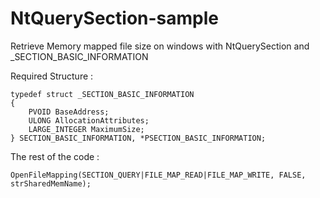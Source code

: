 # NtQuerySection-sample
Retrieve Memory mapped file size on windows with NtQuerySection and _SECTION_BASIC_INFORMATION

Required Structure :

```
typedef struct _SECTION_BASIC_INFORMATION
{
    PVOID BaseAddress;
    ULONG AllocationAttributes;
    LARGE_INTEGER MaximumSize;
} SECTION_BASIC_INFORMATION, *PSECTION_BASIC_INFORMATION;
```


The rest of the code :

` OpenFileMapping(SECTION_QUERY|FILE_MAP_READ|FILE_MAP_WRITE, FALSE, strSharedMemName); `
